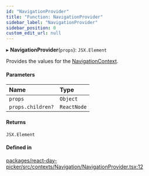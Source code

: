 ```yaml
---
id: "NavigationProvider"
title: "Function: NavigationProvider"
sidebar_label: "NavigationProvider"
sidebar_position: 0
custom_edit_url: null
---
```


▸ **NavigationProvider**(`props`): `JSX.Element`

Provides the values for the [NavigationContext](../variables/NavigationContext).

#### Parameters

| Name | Type |
| :------ | :------ |
| `props` | `Object` |
| `props.children?` | `ReactNode` |

#### Returns

`JSX.Element`

#### Defined in

[packages/react-day-picker/src/contexts/Navigation/NavigationProvider.tsx:12](https://github.com/gpbl/react-day-picker/blob/b5db746c/packages/react-day-picker/src/contexts/Navigation/NavigationProvider.tsx#L12)
